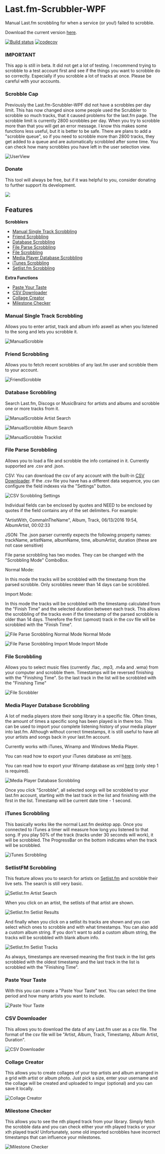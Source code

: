 
# Last.fm-Scrubbler-WPF
Manual Last.fm scrobbling for when a service (or you!) failed to scrobble.

Download the current version [here](https://github.com/coczero/Last.fm-Scrubbler-WPF/releases).

[![Build status](https://ci.appveyor.com/api/projects/status/6dm7kutqw56irq97?svg=true)](https://ci.appveyor.com/project/coczero/last-fm-scrubbler-wpf)
[![codecov](https://codecov.io/gh/coczero/Last.fm-Scrubbler-WPF/branch/master/graph/badge.svg)](https://codecov.io/gh/coczero/Last.fm-Scrubbler-WPF)
### IMPORTANT
This app is still in beta. It did not get a lot of testing. I recommend trying to scrobble to a test account first and see if the things you want to scrobble do so correctly. Especially if you scrobble a lot of tracks at once. Please be careful with your accounts.
### Scrobble Cap ###
Previously the Last.fm-Scrubbler-WPF did not have a scrobbles per day limit. This has now changed since some people used the Scrubbler to scrobble so much tracks, that it caused problems for the last.fm page. The scrobble limit is currently 2800 scrobbles per day. When you try to scrobble more than that you will get an error message. I know this makes some functions less useful, but it is better to be safe. There are plans to add a "scrobble queue", so if you need to scrobble more than 2800 tracks, they get added to a queue and are automatically scrobbled after some time. You can check how many scrobbles you have left in the user selection view.

![UserView](https://i.imgur.com/cVTPSmW.png)
### Donate ###
This tool will always be free, but if it was helpful to you, consider donating to further support its development.

[![](https://www.paypalobjects.com/en_US/i/btn/btn_donateCC_LG.gif)](https://www.paypal.com/cgi-bin/webscr?cmd=_s-xclick&hosted_button_id=2B2EPP7NNKBYW)

## Features

**Scrobblers**
- [Manual Single Track Scrobbling](#manual-single-track-scrobbling)
- [Friend Scrobbling](#friend-scrobbling)
- [Database Scrobbling](#database-scrobbling)
- [File Parse Scrobbling](#file-parse-scrobbling)
- [File Scrobbling](#file-scrobbling)
- [Media Player Database Scrobbling](#media-player-database-scrobbling)
- [iTunes Scrobbling](#itunes-scrobbling)
- [Setlist.fm Scrobbling](#setlistfm-scrobbling)

**Extra Functions**
- [Paste Your Taste](#paste-your-taste)
- [CSV Downloader](#csv-downloader)
- [Collage Creator](#collage-creator)
- [Milestone Checker](#milestone-checker)

### Manual Single Track Scrobbling
Allows you to enter artist, track and album info aswell as when you listened to the song and lets you scrobble it.

![ManualScrobble](https://i.imgur.com/CzaVRgK.png)

### Friend Scrobbling
Allows you to fetch recent scrobbles of any last.fm user and scrobble them to your account.

![FriendScrobble](https://i.imgur.com/UdgKIDT.png)

### Database Scrobbling
Search Last.fm, Discogs or MusicBrainz for artists and albums and scrobble one or more tracks from it.

![ManualScrobble Artist Search](https://i.imgur.com/quuzcDw.png)

![ManualScrobble Album Search](https://i.imgur.com/gPaSYDR.png)

![ManualScrobble Tracklist](https://i.imgur.com/Yfjx75a.png)

### File Parse Scrobbling
Allows you to load a file and scrobble the info contained in it.
Currently supported are .csv and .json.

CSV:
You can download the csv of any account with the built-in [CSV Downloader](#csv-downloader).
If the .csv file you have has a different data sequence, you can configure the field indexes via the "Settings" button.

![CSV Scrobbling Settings](https://i.imgur.com/cZkdfRF.png)

Individual fields can be enclosed by quotes and NEED to be enclosed by quotes if the field contains any of the set delimiters.
For example:

"ArtistWith, CommaInTheName", Album, Track, 06/13/2016 19:54, AlbumArtist, 00:02:33 


JSON:
The .json parser currently expects the following property names: trackName, artistName, albumName, time, albumArtist, duration (these are not case sensitive)


File parse scrobbling has two modes. They can be changed with the "Scrobbling Mode" ComboBox.

Normal Mode:

In this mode the tracks will be scrobbled with the timestamp from the parsed scrobble. Only scrobbles newer than 14 days can be scrobbled.


Import Mode:

In this mode the tracks will be scrobbled with the timestamp calculated from the "Finish Time" and the selected duration between each track. This allows the scrobbling of the tracks even if the timestamp of the parsed scrobble is older than 14 days. Therefore the first (upmost) track in the csv file will be scrobbled with the "Finish Time".

![File Parse Scrobbling Normal Mode](https://i.imgur.com/whM2zOl.png)
Normal Mode

![File Parse Scrobbling Import Mode](https://i.imgur.com/GEdIYpv.png)
Import Mode

### File Scrobbling
Allows you to select music files (currently .flac, .mp3, .m4a and .wma) from your computer and scrobble them.
Timestamps will be reversed finishing with the "Finishing Time". So the last track in the list will be scrobbled with the "Finishing Time"

![File Scrobbler](https://i.imgur.com/z5CZgPv.png)

### Media Player Database Scrobbling
A lot of media players store their song library in a specific file. Often times, the amount of times a specific song has been played is in there too. This can be used to import your complete listening history of your media player into last.fm. Although without correct timestamps, it is still useful to have all your artists and songs back in your last.fm account.

Currently works with iTunes, Winamp and Windows Media Player. 

You can read how to export your iTunes database as xml [here](http://ccm.net/faq/42531-enable-the-sharing-of-itunes-library-xml-with-other-applications).

You can read how to export your Winamp database as xml [here](http://forums.winamp.com/showthread.php?t=334048) (only step 1 is required).

![Media Player Database Scrobbling](https://i.imgur.com/PgC0QoA.png)

Once you click "Scrobble", all selected songs will be scrobbled to your last.fm account, starting with the last track in the list and finishing with the first in the list. Timestamp will be current date time - 1 second.

### iTunes Scrobbling
This basically works like the normal Last.fm desktop app. Once you connected to iTunes a timer will measure how long you listened to that song. If you play 50% of the track (tracks under 30 seconds will work), it will be scrobbled. The ProgressBar on the bottom indicates when the track will be scrobbled.

![iTunes Scrobbling](https://i.imgur.com/cxMIrvl.png)

### SetlistFM Scrobbling
This feature allows you to search for artists on [Setlist.fm](https://setlist.fm) and scrobble their live sets. The search is still very basic. 

![Setlist.fm Artist Search](https://i.imgur.com/gx4Q4M6.png)

When you click on an artist, the setlists of that artist are shown.

![Setlist.fm Setlist Results](https://i.imgur.com/zqcoTYm.png)

And finally when you click on a setlist its tracks are shown and you can select which ones to scrobble and with what timestamps.  You can also add a custom album string. If you don't want to add a custom album string, the tracks will be scrobbled with blank album info.

![Setlist.fm Setlist Tracks](https://i.imgur.com/uUZGI6A.png)

As always, timestamps are reversed meaning the first track in the list gets scrobbled with the oldest timestamp and the last track in the list is scrobbled with the "Finishing Time".

### Paste Your Taste
With this you can create a "Paste Your Taste" text. You can select the time period and how many artists you want to include.

![Paste Your Taste](https://i.imgur.com/rYwwFcR.png)

### CSV Downloader
This allows you to download the data of any Last.fm user as a csv file. The format of the csv file will be "Artist, Album, Track, Timestamp, Album Artist, Duration".

![CSV Downloader](https://i.imgur.com/itgokSP.png)

### Collage Creator
This allows you to create collages of your top artists and album arranged in a grid with artist or album photo. Just pick a size, enter your username and the collage will be created and uploaded to imgur (optional) and you can save it locally.

![Collage Creator](https://i.imgur.com/jrsqznV.png)

### Milestone Checker
This allows you to see the nth played track from your library. Simply fetch the scrobble data and you can check either your nth played tracks or your xth played track! Unfortunately, some old imported scrobbles have incorrect timestamps that can influence your milestones.

![Milestone Checker](https://i.imgur.com/qGqvQts.png)
